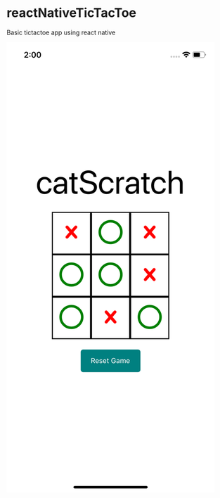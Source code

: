 # reactNativeTicTacToe
Basic tictactoe app using react native

![](images/Simulator%20Screen%20Shot%20-%20iPhone%2011%20-%202020-04-01%20at%2002.00.18.png)
